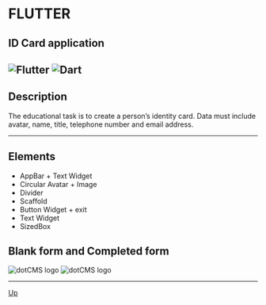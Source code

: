 <a id="anchor"></a>
# FLUTTER
## ID Card application  
![Flutter](https://img.shields.io/badge/Flutter-%2302569B.svg?style=for-the-badge&logo=Flutter&logoColor=white)
![Dart](https://img.shields.io/badge/dart-%230175C2.svg?style=for-the-badge&logo=dart&logoColor=white)
---
## Description
The educational task is to create a person’s identity card. Data must include avatar, name, title, telephone number and email address.
***

## Elements
  
* AppBar + Text Widget
* Circular Avatar + Image
* Divider
* Scaffold
* Button Widget + exit
* Text Widget
* SizedBox 

## Blank form and Сompleted form

![dotCMS logo](/assets/skärm_1.jpg)
![dotCMS logo](/assets/skärm?2.jpg)


___
[Up](#anchor)
